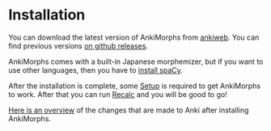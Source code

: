 # Installation

You can download the latest version of AnkiMorphs from [ankiweb](https://ankiweb.net/shared/info/472573498). You can find
previous versions [on github releases](https://github.com/mortii/anki-morphs/releases).

AnkiMorphs comes with a built-in Japanese morphemizer, but if you want to use other languages, then you have to [install spaCy](installation/installing-spacy.md). 


After the installation is complete, some [Setup](setup.md) is required to get AnkiMorphs to work. After that you can
run [Recalc](usage/recalc.md) and you will be good to go!

[Here is an overview](installation/changes-to-anki.md) of the changes that are made to Anki after installing AnkiMorphs.